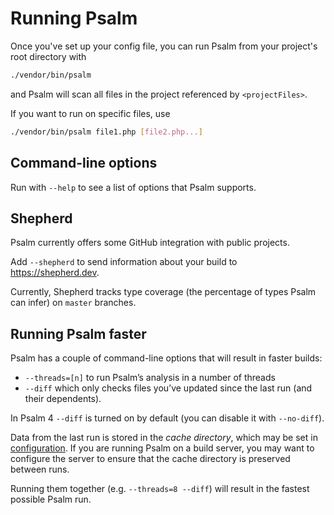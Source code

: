 # Running Psalm

Once you've set up your config file, you can run Psalm from your project's root directory with
```bash
./vendor/bin/psalm
```

and Psalm will scan all files in the project referenced by `<projectFiles>`.

If you want to run on specific files, use
```bash
./vendor/bin/psalm file1.php [file2.php...]
```

## Command-line options

Run with `--help` to see a list of options that Psalm supports.

## Shepherd

Psalm currently offers some GitHub integration with public projects.

Add `--shepherd` to send information about your build to https://shepherd.dev.

Currently, Shepherd tracks type coverage (the percentage of types Psalm can infer) on `master` branches.

## Running Psalm faster

Psalm has a couple of command-line options that will result in faster builds:

- `--threads=[n]` to run Psalm’s analysis in a number of threads
- `--diff` which only checks files you’ve updated since the last run (and their dependents).

In Psalm 4 `--diff` is turned on by default (you can disable it with `--no-diff`).

Data from the last run is stored in the *cache directory*, which may be set in [configuration](./configuration.md).
If you are running Psalm on a build server, you may want to configure the server to ensure that the cache directory
is preserved between runs.

Running them together (e.g. `--threads=8 --diff`) will result in the fastest possible Psalm run.
